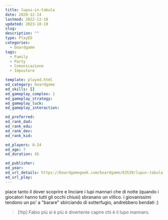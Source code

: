 ```yaml
---
title: lupus-in-tabula
date: 2020-12-14
lastmod: 2022-12-18
updated: 2023-10-19
slug: 
description: ""
type: PlayED
categories:
  - boardgame
tags:
  - Family
  - Party
  - Comunicazione
  - Impostore

template: played.html
ed_category: boardgame
ed_skills: []
ed_gameplay_complex: 1
ed_gameplay_strategy: 
ed_gameplay_luck: 
ed_gameplay_interaction: 

ed_preferred: 
ed_rank_dad: 
ed_rank_edu: 
ed_rank_dev: 
ed_rank_kid: 

ed_players: 8-24
ed_age: 7
ed_duration: 45

ed_publisher: 
ed_year: 
ed_url_details: https://boardgamegeek.com/boardgame/63539/lupus-tabula
ed_url_play: 
---
```


piace tanto il dover scoprire e linciare i lupi mannari che di notte (quando i giocatori hanno tutti gli occhi chiusi) sbranano un villico.
i giovanissimi tendono un po' a "barare" sbirciando di sotterfugio, andrebbero bendati :)

> [!tip] Fabio
> più si è più è divertente capire chi è il lupo mannaro.


